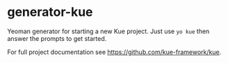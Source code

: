 # generator-kue
Yeoman generator for starting a new Kue project. Just use `yo kue` then answer
the prompts to get started.

For full project documentation see https://github.com/kue-framework/kue.

